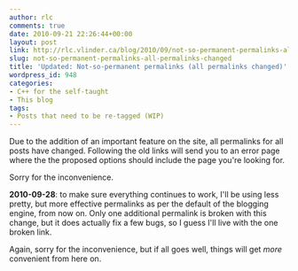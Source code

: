 ```yaml
---
author: rlc
comments: true
date: 2010-09-21 22:26:44+00:00
layout: post
link: http://rlc.vlinder.ca/blog/2010/09/not-so-permanent-permalinks-all-permalinks-changed/
slug: not-so-permanent-permalinks-all-permalinks-changed
title: 'Updated: Not-so-permanent permalinks (all permalinks changed)'
wordpress_id: 948
categories:
- C++ for the self-taught
- This blog
tags:
- Posts that need to be re-tagged (WIP)
---
```


Due to the addition of an important feature on the site, all permalinks for all posts have changed. Following the old links will send you to an error page where the the proposed options should include the page you're looking for.

Sorry for the inconvenience.

**2010-09-28**: to make sure everything continues to work, I'll be using less pretty, but more effective permalinks as per the default of the blogging engine, from now on. Only one additional permalink is broken with this change, but it does actually fix a few bugs, so I guess I'll live with the one broken link.

Again, sorry for the inconvenience, but if all goes well, things will get _more_ convenient from here on.
